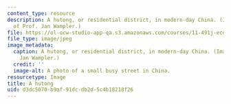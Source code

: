 ```yaml
---
content_type: resource
description: A hutong, or residential district, in modern-day China. (Image courtesy
  of Prof. Jan Wampler.)
file: https://ol-ocw-studio-app-qa.s3.amazonaws.com/courses/11-491j-economic-development-policy-analysis-and-industrialization-fall-2004/d3dc5070b9af91dcdb2d5c4b18218f26_11-491jf04.jpg
file_type: image/jpeg
image_metadata:
  caption: A hutong, or residential district, in modern-day China. (Image by Prof.
    Jan Wampler.)
  credit: ''
  image-alt: A photo of a small busy street in China.
resourcetype: Image
title: A hutong
uid: d3dc5070-b9af-91dc-db2d-5c4b18218f26
---
```


